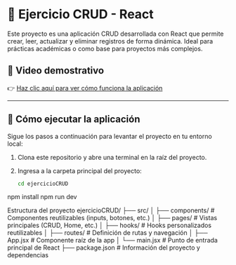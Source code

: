 # 📝 Ejercicio CRUD - React

Este proyecto es una aplicación CRUD desarrollada con React que permite crear, leer, actualizar y eliminar registros de forma dinámica. Ideal para prácticas académicas o como base para proyectos más complejos.

## 🎥 Video demostrativo

👉 [Haz clic aquí para ver cómo funciona la aplicación](https://drive.google.com/file/d/1EVlZUxGygvoeaQSPOE8BNVCeVTYhLbBn/view?usp=sharing)

---

## 🚀 Cómo ejecutar la aplicación

Sigue los pasos a continuación para levantar el proyecto en tu entorno local:

1. Clona este repositorio y abre una terminal en la raíz del proyecto.

2. Ingresa a la carpeta principal del proyecto:
   ```bash
   cd ejercicioCRUD
npm install
npm run dev

Estructura del proyecto
ejercicioCRUD/
├── src/
│   ├── components/     # Componentes reutilizables (inputs, botones, etc.)
│   ├── pages/          # Vistas principales (CRUD, Home, etc.)
│   ├── hooks/          # Hooks personalizados reutilizables
│   ├── routes/         # Definición de rutas y navegación
│   ├── App.jsx         # Componente raíz de la app
│   └── main.jsx        # Punto de entrada principal de React
├── package.json        # Información del proyecto y dependencias
